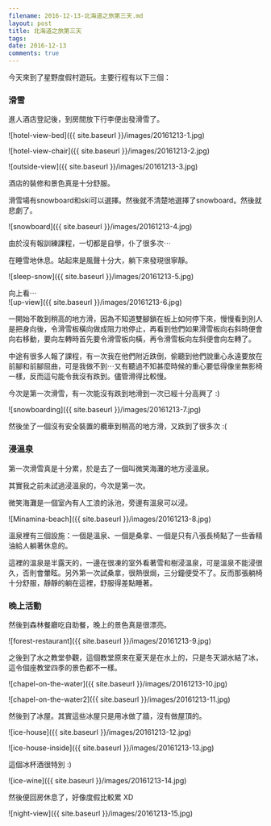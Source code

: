 ```yaml
---
filename: 2016-12-13-北海道之旅第三天.md
layout: post
title: 北海道之旅第三天
tags: 
date: 2016-12-13
comments: true
---
```

今天來到了星野度假村遊玩。主要行程有以下三個：

### 滑雪
進人酒店登記後，到房間放下行李便出發滑雪了。

![hotel-view-bed]({{ site.baseurl }}/images/20161213-1.jpg)

![hotel-view-chair]({{ site.baseurl }}/images/20161213-2.jpg)

![outside-view]({{ site.baseurl }}/images/20161213-3.jpg)

酒店的裝修和景色真是十分舒服。

滑雪場有snowboard和ski可以選擇。然後就不清楚地選擇了snowboard。然後就悲劇了。

![snowboard]({{ site.baseurl }}/images/20161213-4.jpg)

由於沒有報訓練課程，一切都是自學，仆了很多次⋯

在睡雪地休息。站起來是風聲十分大，躺下來發現很寧靜。

![sleep-snow]({{ site.baseurl }}/images/20161213-5.jpg)

向上看⋯  
![up-view]({{ site.baseurl }}/images/20161213-6.jpg)

一開始不敢到稍高的地方滑，因為不知道雙腳鎖在板上如何停下來，慢慢看到別人是把身向後，令滑雪板橫向做成阻力地停止，再看到他們如果滑雪板向右斜時便會向右移動，要向左轉時首先要令滑雪板向橫，再令滑雪板向左斜便會向左轉了。

中途有很多人報了課程，有一次我在他們附近跌倒，偷聽到他們說重心永遠要放在前腳和前腳屈曲，可是我做不到⋯又有聽過不知甚麼時候的重心要低得像坐無影椅一樣，反而這句能令我沒有跌到。儘管滑得比較慢。

今次是第一次滑雪，有一次能沒有跌到地滑到一次已經十分高興了 :)

![snowboarding]({{ site.baseurl }}/images/20161213-7.jpg)

然後坐了一個沒有安全裝置的纜車到稍高的地方滑，又跌到了很多次 :(

### 浸溫泉

第一次滑雪真是十分累，於是去了一個叫微笑海灘的地方浸溫泉。

其實我之前未試過浸溫泉的，今次是第一次。

微笑海灘是一個室內有人工浪的泳池，旁邊有溫泉可以浸。

![Minamina-beach]({{ site.baseurl }}/images/20161213-8.jpg)

溫泉裡有三個設施：一個是溫泉、一個是桑拿、一個是只有八張長椅點了一些香精油給人躺著休息的。

這裡的溫泉是半露天的，一邊在很凍的室外看著雪和樹浸溫泉，可是溫泉不能浸很久，否則會暈眩。另外第一次試桑拿，很熱很焗，三分鐘便受不了。反而那張躺椅十分舒服，靜靜的躺在這裡，舒服得差點睡著。

### 晚上活動

然後到森林餐廳吃自助餐，晚上的景色真是很漂亮。

![forest-restaurant]({{ site.baseurl }}/images/20161213-9.jpg)

之後到了水之教堂參觀，這個教堂原來在夏天是在水上的，只是冬天湖水結了冰，這令個座教堂四季的景色都不一樣。

![chapel-on-the-water]({{ site.baseurl }}/images/20161213-10.jpg)

![chapel-on-the-water2]({{ site.baseurl }}/images/20161213-11.jpg)

然後到了冰屋。其實這些冰屋只是用冰做了牆，沒有做屋頂的。

![ice-house]({{ site.baseurl }}/images/20161213-12.jpg)

![ice-house-inside]({{ site.baseurl }}/images/20161213-13.jpg)

這個冰杯酒很特別 :)

![ice-wine]({{ site.baseurl }}/images/20161213-14.jpg)

然後便回房休息了，好像度假比較累 XD

![night-view]({{ site.baseurl }}/images/20161213-15.jpg)